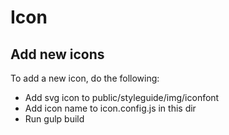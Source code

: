 # Icon

## Add new icons

To add a new icon, do the following:
- Add svg icon to public/styleguide/img/iconfont
- Add icon name to icon.config.js in this dir
- Run gulp build
